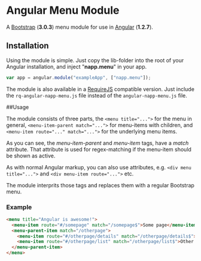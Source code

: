# Angular Menu Module


A [Bootstrap](http://getbootstrap.com/) (**3.0.3**) menu module for use in [Angular](http://angularjs.org/) (**1.2.7**).

## Installation

Using the module is simple. Just copy the lib-folder into the root of your Angular installation, and inject "**napp.menu**" in your app.

```javascript
var app = angular.module("exampleApp", ["napp.menu"]);
```

The module is also available in a [RequireJS](http://requirejs.org/) compatible version. Just include the `rq-angular-napp-menu.js` file instead of the `angular-napp-menu.js` file.

##Usage

The module consists of three parts, the `<menu title="...">` for the menu in general, `<menu-item-parent match="...">` for menu-items with children, and `<menu-item route="..." match="...">` for the underlying menu items.

As you can see, the _menu-item-parent_ and _menu-item_ tags, have a _match_ attribute. That attribute is used for regex-matching if the menu-item should be shown as active.

As with normal Angular markup, you can also use attributes, e.g. `<div menu title="...">` and `<div menu-item route="...">` etc.

The module interprits those tags and replaces them with a regular Bootstrap menu.

### Example

```html
<menu title="Angular is awesome!">
  <menu-item route="#/somepage" match="/somepage$">Some page</menu-item>
  <menu-parent-item match="/otherpage">
    <menu-item route="#/otherpage/details" match="/otherpage/details$">Other page details</menu-item>
    <menu-item route="#/otherpage/list" match="/otherpage/list$">Other page list</menu-item>
  </menu-parent-item>
</menu>
```
